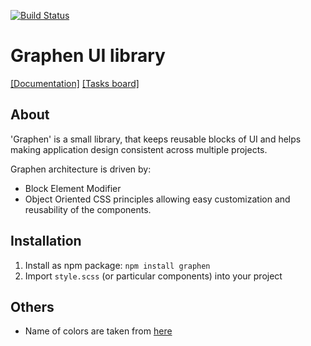 [![Build Status](https://travis-ci.org/coda-it/graphen.svg?branch=master)](https://travis-ci.org/coda-it/graphen)

# Graphen UI library
[[Documentation]](https://coda-it.github.io/graphen/)
[[Tasks board]](https://trello.com/b/vhEpkIJr/project-coda-it)

## About
'Graphen' is a small library, that keeps reusable blocks of UI and helps making application design consistent across multiple projects.

Graphen architecture is driven by:
* Block Element Modifier
* Object Oriented CSS
principles allowing easy customization and reusability of the components.

## Installation
1. Install as npm package: `npm install graphen`
2. Import `style.scss` (or particular components) into your project

## Others
* Name of colors are taken from [here](http://chir.ag/projects/name-that-color/)
